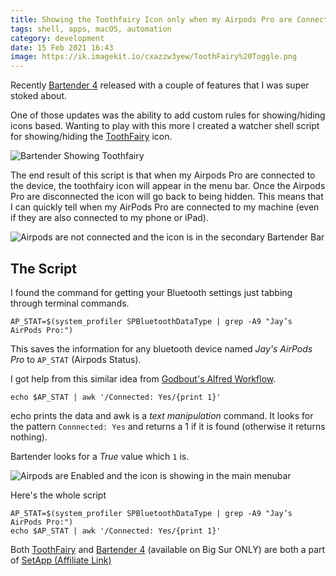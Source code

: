 ```yaml
---
title: Showing the Toothfairy Icon only when my Airpods Pro are Connected
tags: shell, apps, macOS, automation
category: development
date: 15 Feb 2021 16:43
image: https://ik.imagekit.io/cxazzw3yew/ToothFairy%20Toggle.png
---
```


Recently [Bartender 4][Bartender] released with a couple of features that I was super stoked about. 

One of those updates was the ability to add custom rules for showing/hiding icons based. Wanting to play with this more I created a watcher shell script for showing/hiding the [ToothFairy][ToothFairy] icon.

![Bartender Showing Toothfairy](https://ik.imagekit.io/cxazzw3yew/ToothFairy%20Toggle.png)

The end result of this script is that when my Airpods Pro are connected to the device, the toothfairy icon will appear in the menu bar. Once the Airpods Pro are disconnected the icon will go back to being hidden. This means that I can quickly tell when my AirPods Pro are connected to my machine (even if they are also connected to my phone or iPad).

![Airpods are not connected and the icon is in the secondary Bartender Bar](https://ik.imagekit.io/cxazzw3yew/bartender-toothfairy-disabled.png)

## The Script
I found the command for getting your Bluetooth settings just tabbing through terminal commands. 

`AP_STAT=$(system_profiler SPBluetoothDataType | grep -A9 "Jay’s AirPods Pro:")`

This saves the information for any bluetooth device named _Jay's AirPods Pro_ to `AP_STAT` (Airpods Status).

I got help from this similar idea from [Godbout's Alfred Workflow](https://github.com/godbout/alfred-airpodspro-battery). 

`echo $AP_STAT | awk '/Connected: Yes/{print 1}'`

echo prints the data and awk is a _text manipulation_ command. It looks for the pattern `Connnected: Yes` and returns a 1 if it is found (otherwise it returns nothing).

Bartender looks for a _True_ value which `1` is. 

![Airpods are Enabled and the icon is showing in the main menubar](https://ik.imagekit.io/cxazzw3yew/toothfairy-bartender-enabled.png)


Here's the whole script

```
AP_STAT=$(system_profiler SPBluetoothDataType | grep -A9 "Jay’s AirPods Pro:")
echo $AP_STAT | awk '/Connected: Yes/{print 1}'
```

Both [ToothFairy][ToothFairy] and [Bartender 4][Bartender] (available on Big Sur ONLY) are both a part of [SetApp (Affiliate Link)](https://go.setapp.com/invite/6bcd77a8-3223-482b-bcd2-ff337999765d)

[Bartender]: https://macbartender.com
[ToothFairy]: https://c-command.com/toothfairy/
